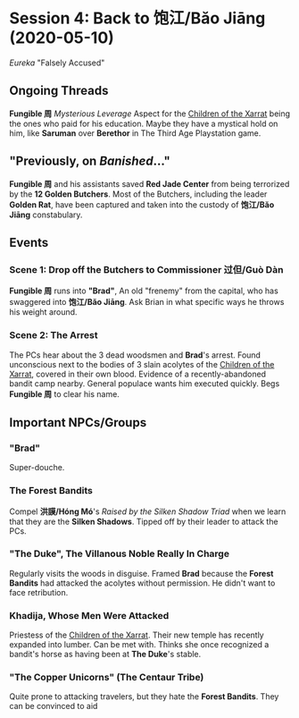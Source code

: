 # Session 4: Back to 饱江/Băo Jiāng (2020-05-10)

_Eureka_ "Falsely Accused"

## Ongoing Threads
**Fungible 周** _Mysterious Leverage_ Aspect for the [Children of the
Xarrat](../cthulhu_missionaries.md) being the ones who paid for his education.
Maybe they have a mystical hold on him, like **Saruman** over **Berethor**
in The Third Age Playstation game.

## "Previously, on _Banished_..."
**Fungible 周** and his assistants saved **Red Jade Center** from being terrorized by the
**12 Golden Butchers**. Most of the Butchers, including the leader **Golden Rat**, have been
captured and taken into the custody of **饱江/Băo Jiāng** constabulary.

## Events

### Scene 1: Drop off the Butchers to Commissioner 过但/Guò Dàn
**Fungible 周** runs into **"Brad"**, An old "frenemy" from the capital, who has swaggered
into **饱江/Băo Jiāng**. Ask Brian in what specific ways he throws his weight around.

### Scene 2: The Arrest
The PCs hear about the 3 dead woodsmen and **Brad**'s arrest.
Found unconscious next to the bodies of 3 slain acolytes of the
[Children of the Xarrat](../cthulhu_missionaries.md), covered in their own blood.
Evidence of a recently-abandoned bandit camp nearby.
General populace wants him executed quickly.
Begs **Fungible 周** to clear his name.

## Important NPCs/Groups

### "Brad"
Super-douche.

### The Forest Bandits
Compel **洪謨/Hóng Mó**'s _Raised by the Silken Shadow Triad_ when we learn that they
are the **Silken Shadows**. Tipped off by their leader to attack the PCs.

### "The Duke", The Villanous Noble Really In Charge
Regularly visits the woods in disguise. Framed **Brad** because the **Forest Bandits**
had attacked the acolytes without permission. He didn't want to face retribution.

### Khadija, Whose Men Were Attacked
Priestess of the [Children of the Xarrat](../cthulhu_missionaries.md). Their new temple
has recently expanded into lumber. Can be met with. Thinks she once recognized a bandit's
horse as having been at **The Duke**'s stable.

### "The Copper Unicorns" (The Centaur Tribe)
Quite prone to attacking travelers, but they hate the **Forest Bandits**.
They can be convinced to aid
